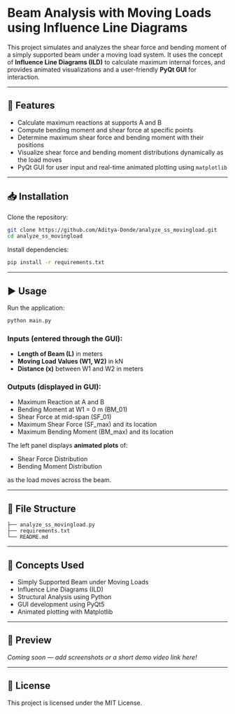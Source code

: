 # Beam Analysis with Moving Loads using Influence Line Diagrams

This project simulates and analyzes the shear force and bending moment of a simply supported beam under a moving load system. It uses the concept of **Influence Line Diagrams (ILD)** to calculate maximum internal forces, and provides animated visualizations and a user-friendly **PyQt GUI** for interaction.

---

## 🚀 Features

- Calculate maximum reactions at supports A and B
- Compute bending moment and shear force at specific points
- Determine maximum shear force and bending moment with their positions
- Visualize shear force and bending moment distributions dynamically as the load moves
- PyQt GUI for user input and real-time animated plotting using `matplotlib`

---

## 📥 Installation

Clone the repository:

```bash
git clone https://github.com/Aditya-Donde/analyze_ss_movingload.git
cd analyze_ss_movingload
```

Install dependencies:

```bash
pip install -r requirements.txt
```

---

## ▶️ Usage

Run the application:

```bash
python main.py
```

### Inputs (entered through the GUI):
- **Length of Beam (L)** in meters
- **Moving Load Values (W1, W2)** in kN
- **Distance (x)** between W1 and W2 in meters

### Outputs (displayed in GUI):
- Maximum Reaction at A and B
- Bending Moment at W1 = 0 m (BM_01)
- Shear Force at mid-span (SF_01)
- Maximum Shear Force (SF_max) and its location
- Maximum Bending Moment (BM_max) and its location

The left panel displays **animated plots** of:
- Shear Force Distribution
- Bending Moment Distribution

as the load moves across the beam.

---

## 📁 File Structure

```
├── analyze_ss_movingload.py       
├── requirements.txt         
└── README.md                
```

---

## 🧠 Concepts Used

- Simply Supported Beam under Moving Loads
- Influence Line Diagrams (ILD)
- Structural Analysis using Python
- GUI development using PyQt5
- Animated plotting with Matplotlib

---

## 📸 Preview

*Coming soon — add screenshots or a short demo video link here!*

---

## 📄 License

This project is licensed under the MIT License.
